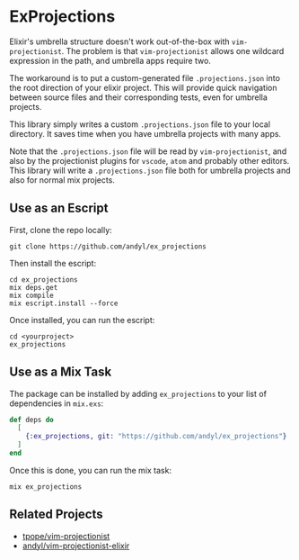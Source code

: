 # ExProjections

Elixir's umbrella structure doesn't work out-of-the-box with
`vim-projectionist`.  The problem is that `vim-projectionist` allows one
wildcard expression in the path, and umbrella apps require two.

The workaround is to put a custom-generated file `.projections.json` into the
root direction of your elixir project.  This will provide quick navigation
between source files and their corresponding tests, even for umbrella projects.

This library simply writes a custom `.projections.json` file to your local
directory.  It saves time when you have umbrella projects with many apps.

Note that the `.projections.json` file will be read by `vim-projectionist`, and
also by the projectionist plugins for `vscode`, `atom` and probably other
editors.  This library will write a `.projections.json` file both for umbrella
projects and also for normal mix projects.

## Use as an Escript

First, clone the repo locally:

    git clone https://github.com/andyl/ex_projections

Then install the escript:

    cd ex_projections
    mix deps.get
    mix compile
    mix escript.install --force

Once installed, you can run the escript:

    cd <yourproject>
    ex_projections

## Use as a Mix Task

The package can be installed by adding `ex_projections` to your list of
dependencies in `mix.exs`:

```elixir
def deps do
  [
    {:ex_projections, git: "https://github.com/andyl/ex_projections"}
  ]
end
```

Once this is done, you can run the mix task:

    mix ex_projections

## Related Projects

- [tpope/vim-projectionist][lnk1]
- [andyl/vim-projectionist-elixir][lnk2]

[lnk1]: https://github.com/tpope/vim-projectionist
[lnk2]: https://github.com/andyl/vim-projectionist-elixir

